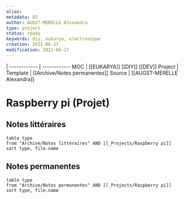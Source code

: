 ```yaml
---
alias:
metadata: 02
author: AUGST-MERELLE Alexandra
type: project
status: ready
keywords: diy, eukarya, electronique
creation: 2021-06-27
modification: 2021-06-27
---
```

 | 
------------ | ------------
MOC | [[EUKARYA]] [[DIY]] [[DEV]]
Project |
Template | [[Archive/Notes permanentes]]
Source | [[AUGST-MERELLE Alexandra]]
# Raspberry pi (Projet)
## Notes littéraires
```dataview
table type
from "Archive/Notes littéraires" AND [[_Projects/Raspberry pi]]
sort type, file.name
```
## Notes permanentes
```dataview
table type
from "Archive/Notes permanentes" AND [[_Projects/Raspberry pi]]
sort type, file.name
```